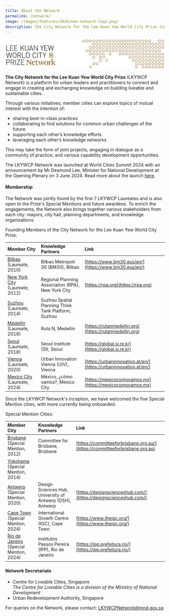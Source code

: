 ```yaml
---
title: About the Network
permalink: /network/
image: /images/features/2024/new-network-logo.png/
description: The City Network for the Lee Kuan Yew World City Prize (LKYWCP Network) is a platform for urban leaders and practitioners to connect and engage in creating and exchanging knowledge on building liveable and sustainable cities.
---
```


![medallion](/images/features/2024/new-network-logo.png)

**The City Network for the Lee Kuan Yew World City Prize** (LKYWCP Network) is a platform for urban leaders and practitioners to connect and engage in creating and exchanging knowledge on building liveable and sustainable cities.

Through various initiatives, member cities can explore topics of mutual interest with the intention of:
- sharing best-in-class practices
- collaborating to find solutions for common urban challenges of the future
- supporting each other’s knowledge efforts
- leveraging each other’s knowledge networks

This may take the form of joint projects, engaging in dialogue as a community of practice, and various capability development opportunities.

The LKYWCP Network was launched at World Cities Summit 2024 with an announcement by Mr Desmond Lee, Minister for National Development at the Opening Plenary on 3 June 2024. Read more about the launch [here](https://www.clc.gov.sg/research-publications/publications/digital-library/view/launch-of-the-city-network-for-the-lee-kuan-yew-world-city-prize).

#### **Membership**

The Network was jointly found by the first 7 LKYWCP Laureates and is also open to the Prize's Special Mentions and future awardees. To enrich the engagements, the Network also brings together various stakeholders from each city: mayors, city hall, planning departments, and knowledge organisations.

Founding Members of the City Network for the Lee Kuan Yew World City Prize:

| Member City | Knowledge Partners | Link |  
| :--- | :--- | :--- |
| [Bilbao](/bilbao/) (Laureate, 2010) | Bilbao Metropoli 30 (BM30), Bilbao | [https://www.bm30.eus/en/](https://www.bm30.eus/en/) |
| [New York City](/nyc/) (Laureate, 2012) | Regional Planning Association (RPA), New York City | [https://rpa.org](https://rpa.org) |
| [Suzhou](/suzhou/) (Laureate, 2014) |	Suzhou Spatial Planning Think Tank Platform, Suzhou |
| [Medellín](/medellin/) (Laureate, 2016) |	Ruta N, Medellín | [https://rutanmedellin.org](https://rutanmedellin.org) |
| [Seoul](/seoul/) (Laureate, 2018) | Seoul Institute (SI), Seoul | [https://global.si.re.kr](https://global.si.re.kr) |
| [Vienna](/vienna/) (Laureate, 2020)	| Urban Innovation Vienna (UIV), Vienna | [https://urbaninnovation.at/en/](https://urbaninnovation.at/en/) |
| [Mexico City](/mexico-city/) (Laureate, 2024) |	México, ¿cómo vamos?, Mexico City | [https://mexicocomovamos.mx](https://mexicocomovamos.mx) |

Since the LKYWCP Network's inception, we have welcomed the five Special Mention cities, with more currently being onboarded.

Special Mention Cities: 

| Member City | Knowledge Partners | Link |  
| :--- | :--- | :--- |
| [Brisbane](/brisbane/) (Special Mention, 2012) | Committee for Brisbane, Brisbane | [https://committeeforbrisbane.org.au/](https://committeeforbrisbane.org.au) |
| [Yokohama](/yokohama/) (Special Mention, 2014) | | |
| [Antwerp](/antwerp/) (Special Mention, 2020) |	Design Sciences Hub, University of Antwerp (DSH), Antwerp | [https://designscienceshub.com/](https://designscienceshub.com/) |
| [Cape Town](/cape-town/) (Special Mention, 2024) |	International Growth Centre (IGC), Cape Town | [https://www.theigc.org/](https://www.theigc.org/) | 
| [Rio de Janeiro](/rio-de-janeiro/) (Special Mention, 2024) | Institutos Passos Pereira (IPP), Rio de Janeiro | [https://ipp.prefeitura.rio/](https://ipp.prefeitura.rio/) |


#### **Network Secretariats**

- Centre for Liveable Cities, Singapore <br> _The Centre for Liveable Cities is a division of the Ministry of National Development_
- Urban Redevelopment Authority, Singapore

For queries on the Network, please contact: [LKYWCPNetwork@mnd.gov.sg](mailto:LKYWCPNetwork@mnd.gov.sg)
